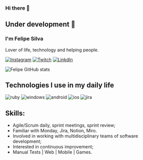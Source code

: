 ### Hi there 👋

## Under development 🚧
### I'm Felipe Silva
Lover of life, technology and helping people.

[![Instagram](https://img.shields.io/badge/Instagram-E4405F?style=for-the-badge&logo=instagram&logoColor=white)](https://www.instagram.com/felipebatata_/) [![Twitch](https://img.shields.io/badge/Twitch-9146FF?style=for-the-badge&logo=twitch&logoColor=white)](https://www.twitch.tv/felipebatata__) [![LinkdIn](https://img.shields.io/badge/LinkedIn-0077B5?style=for-the-badge&logo=linkedin&logoColor=white)](https://www.linkedin.com/in/felipe-silva89)



![Felipe GitHub stats](https://github-readme-stats.vercel.app/api?username=felipesilva89&show_icons=true&theme=dracula)


## Technologies I use in my daily life


![ruby](https://img.shields.io/badge/Ruby-CC342D?style=for-the-badge&logo=ruby&logoColor=white)
 ![windows](https://img.shields.io/badge/Windows-0078D6?style=for-the-badge&logo=windows&logoColor=white) ![android](https://img.shields.io/badge/Android-3DDC84?style=for-the-badge&logo=android&logoColor=white) ![ios](https://img.shields.io/badge/iOS-000000?style=for-the-badge&logo=ios&logoColor=white) ![jira](https://img.shields.io/badge/Jira-0052CC?style=for-the-badge&logo=Jira&logoColor=white)

## Skills:
-  Agile/Scrum daily, sprint meetings, sprint review;
- Familiar with Monday, Jira, Notion, Miro.
- Involved in working with multidisciplinary teams of software development;
- Interested in continuous improvement;
- Manual Tests | Web | Mobile | Games.
